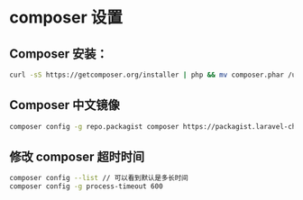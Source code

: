 # composer 设置

## Composer 安装：
```sh
curl -sS https://getcomposer.org/installer | php && mv composer.phar /usr/local/bin/composer
```

## Composer 中文镜像
```sh
composer config -g repo.packagist composer https://packagist.laravel-china.org 
```

## 修改 composer 超时时间
```sh
composer config --list // 可以看到默认是多长时间
composer config -g process-timeout 600
```
